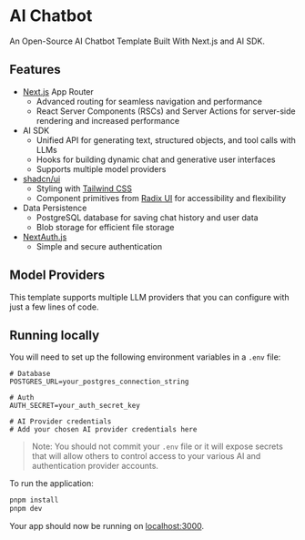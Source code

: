 # AI Chatbot

An Open-Source AI Chatbot Template Built With Next.js and AI SDK.

## Features

- [Next.js](https://nextjs.org) App Router
  - Advanced routing for seamless navigation and performance
  - React Server Components (RSCs) and Server Actions for server-side rendering and increased performance
- AI SDK
  - Unified API for generating text, structured objects, and tool calls with LLMs
  - Hooks for building dynamic chat and generative user interfaces
  - Supports multiple model providers
- [shadcn/ui](https://ui.shadcn.com)
  - Styling with [Tailwind CSS](https://tailwindcss.com)
  - Component primitives from [Radix UI](https://radix-ui.com) for accessibility and flexibility
- Data Persistence
  - PostgreSQL database for saving chat history and user data
  - Blob storage for efficient file storage
- [NextAuth.js](https://github.com/nextauthjs/next-auth)
  - Simple and secure authentication

## Model Providers

This template supports multiple LLM providers that you can configure with just a few lines of code.

## Running locally

You will need to set up the following environment variables in a `.env` file:

```env
# Database
POSTGRES_URL=your_postgres_connection_string

# Auth
AUTH_SECRET=your_auth_secret_key

# AI Provider credentials
# Add your chosen AI provider credentials here
```

> Note: You should not commit your `.env` file or it will expose secrets that will allow others to control access to your various AI and authentication provider accounts.

To run the application:

```bash
pnpm install
pnpm dev
```

Your app should now be running on [localhost:3000](http://localhost:3000/).
